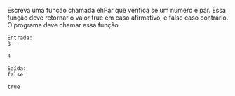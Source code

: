 Escreva uma função chamada ehPar que verifica se um número é par. Essa função deve retornar o valor true em caso afirmativo, e false caso contrário. O programa deve chamar essa função.

```
Entrada:
3

4
```

```
Saída:
false

true
```